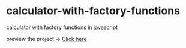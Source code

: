 # calculator-with-factory-functions
 calculator with factory functions in javascript

preview the project → [Click here](https://rad-maamoul-2fa1af.netlify.app/)
